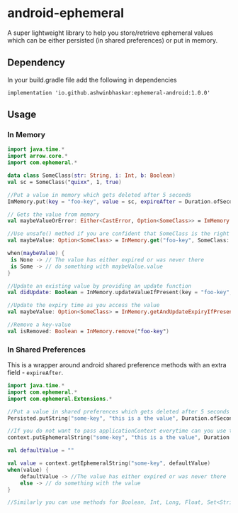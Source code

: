 # android-ephemeral

A super lightweight library to help you store/retrieve ephemeral values which can be either persisted (in shared preferences) or put in memory.

## Dependency
In your build.gradle file add the following in dependencies
```
implementation 'io.github.ashwinbhaskar:ephemeral-android:1.0.0'
```

## Usage

### In Memory

```kotlin
import java.time.*
import arrow.core.*
import com.ephemeral.*

data class SomeClass(str: String, i: Int, b: Boolean)
val sc = SomeClass("quixx", 1, true)

//Put a value in memory which gets deleted after 5 seconds
ImMemory.put(key = "foo-key", value = sc, expireAfter = Duration.ofSeconds(5))

// Gets the value from memory
val maybeValueOrError: Either<CastError, Option<SomeClass>> = ImMemory.get("foo-key", SomeClass::class)

//Use unsafe() method if you are confident that SomeClass is the right type
val maybeValue: Option<SomeClass> = InMemory.get("foo-key", SomeClass::class).unsafe()

when(maybeValue) {
 is None -> // The value has either expired or was never there
 is Some -> // do something with maybeValue.value
}

//Update an existing value by providing an update function
val didUpdate: Boolean = InMemory.updateValueIfPresent(key = "foo-key", updateFun = {sc -> sc.copy(str = "quixx100")}, SomeClass::class)

//Update the expiry time as you access the value
val maybeValue: Option<SomeClass> = InMemory.getAndUpdateExpiryIfPresent("foo-key", Duration.ofSeconds(5), SomeClass::class).unsafe()

//Remove a key-value
val isRemoved: Boolean = InMemory.remove("foo-key")

```

### In Shared Preferences

This is a wrapper around android shared preference methods with an extra field - `expireAfter`.

```kotlin
import java.time.*
import com.ephemeral.*
import com.ephemeral.Extensions.*

//Put a value in shared preferences which gets deleted after 5 seconds
Persisted.putString("some-key", "this is a the value", Duration.ofSeconds(5), applicationContext)

//If you do not want to pass applicationContext everytime can you use the extension functions on Context that are imported above
context.putEphemeralString("some-key", "this is a the value", Duration.ofSeconds(5))

val defaultValue = ""

val value = context.getEphemeralString("some-key", defaultValue)
when(value) {
    defaultValue -> //The value has either expired or was never there
    else -> // do something with the value
}

//Similarly you can use methods for Boolean, Int, Long, Float, Set<String>
```


